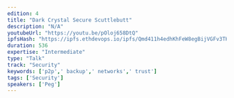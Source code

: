 ```yaml
---
edition: 4
title: "Dark Crystal Secure Scuttlebutt"
description: "N/A"
youtubeUrl: "https://youtu.be/pOloj658DtQ"
ipfsHash: "https://ipfs.ethdevops.io/ipfs/Qmd411h4edhKhFeW8egBijVGFv3TH45fh1smvV3mgh3hNC?filename=Dark_Crystal_Secure_Scuttlebutt_by_Peg_Devcon4-pOloj658DtQ.mp4"
duration: 536
expertise: "Intermediate"
type: "Talk"
track: "Security"
keywords: ['p2p',' backup',' networks',' trust']
tags: ['Security']
speakers: ['Peg']
---
```

